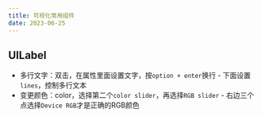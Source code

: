 ```yaml
---
title: 可视化常用组件
date: 2023-06-25
---
```

## UILabel
* 多行文字：双击，在属性里面设置文字，按`option + enter`换行 - 下面设置`lines`，控制多行文本
* 变更颜色：color，选择第二个`color slider`，再选择`RGB slider` - 右边三个点选择`Device RGB`才是正确的RGB颜色